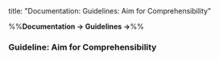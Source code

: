 <frontmatter>
title: "Documentation: Guidelines: Aim for Comprehensibility"
</frontmatter>

<link rel="stylesheet" href="{{baseUrl}}/css/textbook.css">

<div class="website-content">

%%**Documentation → Guidelines →**%%

### Guideline: Aim for Comprehensibility

<div id="main">

<include src="./what/embed.md" />
<include src="./how/embed.md" />

</div>
</div>

